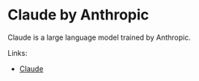 # Claude by Anthropic

Claude is a large language model trained by Anthropic.

Links:

- [Claude](https://claude.ai)
